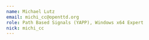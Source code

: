 ```yaml
---
name: Michael Lutz
email: michi_cc@openttd.org
role: Path Based Signals (YAPP), Windows x64 Expert
nick: michi_cc
---
```


